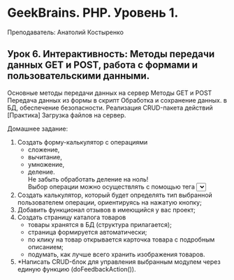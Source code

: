 # GeekBrains. PHP. Уровень 1.

Преподаватель: Анатолий Костыренко

## Урок 6. Интерактивность: Методы передачи данных GET и POST, работа с формами и пользовательскими данными.
Основные методы передачи данных на сервер Методы GET и POST Передача данных из формы в скрипт Обработка и сохранение данных. в БД, обеспечение безопасности. Реализация CRUD-пакета действий [Практика] Загрузка файлов на сервер.

Домашнее задание:

1. Создать форму-калькулятор с операциями
   * сложение, 
   * вычитание, 
   * умножение, 
   * деление.  
 Не забыть обработать деление на ноль!  
 Выбор операции можно осуществлять с помощью тега <select>.  
2. Создать калькулятор, который будет определять тип выбранной пользователем операции, ориентируясь на нажатую кнопку;  
3. Добавить функционал отзывов в имеющийся у вас проект;   
4. Создать страницу каталога товаров
    * товары хранятся в БД (структура прилагается);  
    * страница формируется автоматически;  
    * по клику на товар открывается карточка товара с подробным описанием;  
    * подумать, как лучше всего хранить изображения товаров.  
5. *Написать CRUD-блок для управления выбранным модулем через единую функцию (doFeedbackAction()).  
